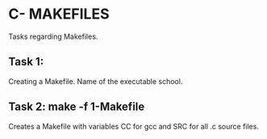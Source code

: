 # C- MAKEFILES
Tasks regarding Makefiles.
## Task 1:
Creating a Makefile. Name of the executable school. 
## Task 2: make -f 1-Makefile
Creates a Makefile with variables CC for gcc and SRC for all .c source files.

